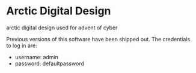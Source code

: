 # Arctic Digital Design
arctic digital design used for advent of cyber

Previous versions of this software have been shipped out. The credentials to log in are:
* username: admin
* password: defaultpassword
